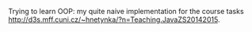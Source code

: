 Trying to learn OOP: my quite naive implementation for the course tasks http://d3s.mff.cuni.cz/~hnetynka/?n=Teaching.JavaZS20142015. 
